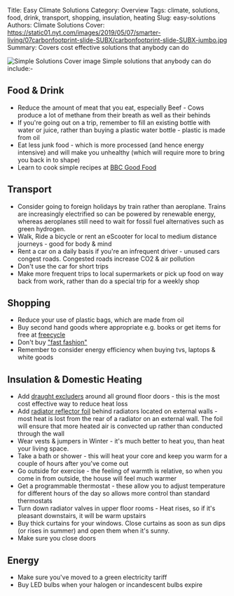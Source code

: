 Title: Easy Climate Solutions
Category: Overview
Tags: climate, solutions, food, drink, transport, shopping, insulation, heating
Slug: easy-solutions
Authors: Climate Solutions
Cover: https://static01.nyt.com/images/2019/05/07/smarter-living/07carbonfootprint-slide-SUBX/carbonfootprint-slide-SUBX-jumbo.jpg
Summary: Covers cost effective solutions that anybody can do

![Simple Solutions Cover image](https://static01.nyt.com/images/2019/05/07/smarter-living/07carbonfootprint-slide-SUBX/carbonfootprint-slide-SUBX-jumbo.jpg)
Simple solutions that anybody can do include:-

## Food & Drink
* Reduce the amount of meat that you eat, especially Beef - Cows produce a lot of methane from their breath as well as their behinds
* If you're going out on a trip, remember to fill an existing bottle with water or juice, rather than buying a plastic water bottle - plastic is made from oil
* Eat less junk food - which is more processed (and hence energy intensive) and will make you unhealthy (which will require more to bring you back in to shape)
* Learn to cook simple recipes at [BBC Good Food](https://www.bbcgoodfood.com/) 

## Transport
* Consider going to foreign holidays by train rather than aeroplane. Trains are increasingly electrified so can be powered by renewable energy, whereas aeroplanes still need to wait for fossil fuel alternatives such as green hydrogen.
* Walk, Ride a bicycle or rent an eScooter for local to medium distance journeys - good for body & mind
* Rent a car on a daily basis if you're an infrequent driver - unused cars congest roads. Congested roads increase CO2 & air pollution
* Don't use the car for short trips
* Make more frequent trips to local supermarkets or pick up food on way back from work, rather than do a special trip for a weekly shop

## Shopping
* Reduce your use of plastic bags, which are made from oil
* Buy second hand goods where appropriate e.g. books or get items for free at [freecycle](https://www.freecycle.org/)
* Don't buy ["fast fashion"](https://www.thegoodtrade.com/features/what-is-fast-fashion#:~:text=Good%20on%20You,seasonal%20basis%20is%20being%20challenged.)
* Remember to consider energy efficiency when buying tvs, laptops & white goods

## Insulation & Domestic Heating
* Add [draught excluders](https://www.toolstation.com/ironmongery/draught-excluders/c272?redirect=draught+excluder) around all ground floor doors - this is the most cost effective way to reduce heat loss
* Add [radiator reflector foil](https://www.toolstation.com/ybs-radiator-reflector-foam/p27189) behind radiators located on external walls - most heat is lost from the rear of a radiator on an external wall. The foil will ensure that more heated air is convected up rather than conducted through the wall
* Wear vests & jumpers in Winter - it's much better to heat you, than heat your living space.
* Take a bath or shower - this will heat your core and keep you warm for a couple of hours after you've come out
* Go outside for exercise - the feeling of warmth is relative, so when you come in from outside, the house will feel much warmer
* Get a programmable thermostat - these allow you to adjust temperature for different hours of the day so allows more control than standard thermostats
* Turn down radiator valves in upper floor rooms - Heat rises, so if it's pleasant downstairs, it will be warm upstairs
* Buy thick curtains for your windows. Close curtains as soon as sun dips (or rises in summer) and open them when it's sunny.
* Make sure you close doors

## Energy 
* Make sure you've moved to a green electricity tariff
* Buy LED bulbs when your halogen or incandescent bulbs expire
